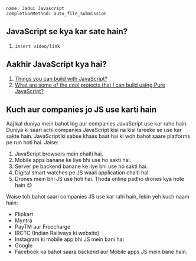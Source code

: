 ```ngMeta
name: Jadui Javascript
completionMethod: auto_file_submission
```
## JavaScript se kya kar sate hain?

1. `insert video/link`

## Aakhir JavaScript kya hai?

1. [Things you can build with JavaScript?](https://intersog.com/blog/cool-stuff-you-can-build-with-javascript/)
2. [What are some of the cool projects that I can build using Pure JavaScript?](https://www.quora.com/What-are-some-cool-things-to-build-with-Javascript-that-look-good-in-a-portfolio)

## Kuch aur companies jo JS use karti hain 

Aaj kal duniya mein bahot log aur companies JavaScript use kar rahe hain. Duniya ki saari achi companies JavaScript kisi na kisi tareeke se use kar sakte hain. JavaScript ki sabse khaas baat hai ki woh bahot saare platforms pe run hoti hai. Jaise:

1. JavaScript browsers mein chalti hai.
2. Mobile apps banane ke liye bhi use ho sakti hai.
3. Server pe backend banane ke liye bhi use ho sakti hai.
4. Digital smart watches pe JS waali application chalti hai.
5. Drones mein bhi JS use hoti hai. Thoda online padho drones kya hote hain :wink: 

Waise toh bahot saari companies JS use kar rahi hain, lekin yeh kuch naam hain:

* Flipkart
* Myntra
* PayTM aur Freecharge
* IRCTC (Indian Railways ki website)
* Instagram ki mobile app bhi JS mein bani hai 
* Google
* Facebook ka bahot saara backend aur Mobile apps JS mein bane hain.